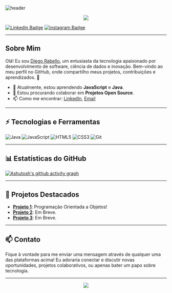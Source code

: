 ![header](https://capsule-render.vercel.app/api?type=venom&height=200&color=gradient&text=🌟Meu%20GitHub!%20🌟&reversal=false&textBg=false&animation=twinkling)
</p>
<p align="center">
  <img src="https://readme-typing-svg.herokuapp.com/?color=00BFFF&size=40&center=true&vCenter=true&width=1000&lines=Olá!+Meu+nome+é+Diego!+;Desenvolvedor+Full+Stack;Apaixonado+por+Tecnologia;Bem-Vindo+ao+meu+GitHub!+%3A%29" />
</p>


[![Linkedin Badge](https://img.shields.io/badge/LinkedIn-0077B5?style=for-the-badge&logo=linkedin&logoColor=white
)](https://www.linkedin.com/in/diego-silva-20549a25b/)
[![instagram Badge](https://img.shields.io/badge/Instagram-E4405F?style=for-the-badge&logo=instagram&logoColor=white)](https://www.instagram.com/ramosdg_/)

---

## Sobre Mim

Olá! Eu sou [Diego Rabello](https://github.com/DiegoRabello/), um entusiasta da tecnologia apaixonado por desenvolvimento de software, ciência de dados e inovação. Bem-vindo ao meu perfil no GitHub, onde compartilho meus projetos, contribuições e aprendizados. 🚀

- 🌱 Atualmente, estou aprendendo **JavaScript** e **Java**.
- 👯 Estou procurando colaborar em **Projetos Open Source**.
- 📫 Como me encontrar: [LinkedIn](https://www.linkedin.com/in/diego-silva-20549a25b/), [Email](mailto:rabellodiego4677@gmail.com)

---

## ⚡ Tecnologias e Ferramentas

![Java](https://img.shields.io/badge/Java-ED8B00?style=for-the-badge&logo=java&logoColor=white)
![JavaScript](https://img.shields.io/badge/JavaScript-F7DF1E?style=for-the-badge&logo=javascript&logoColor=black)
![HTML5](https://img.shields.io/badge/HTML5-E34F26?style=for-the-badge&logo=html5&logoColor=white)
![CSS3](https://img.shields.io/badge/CSS3-1572B6?style=for-the-badge&logo=css3&logoColor=white)
![Git](https://img.shields.io/badge/Git-F05032?style=for-the-badge&logo=git&logoColor=white)

---

## 📊 Estatísticas do GitHub

[![Ashutosh's github activity graph](https://github-readme-activity-graph.vercel.app/graph?username=DiegoRabello&theme=github-dark)](https://github.com/ashutosh00710/github-readme-activity-graph)


---

## 🚀 Projetos Destacados

- [**Projeto 1**](https://github.com/DiegoRabello/Aula_Poo): Programação Orientada a Objetos!
- [**Projeto 2**](): Em Breve.
- [**Projeto 3**](): Em Breve.

---

## 📫 Contato

Fique à vontade para me enviar uma mensagem através de qualquer uma das plataformas acima! Eu adoraria conectar e discutir novas oportunidades, projetos colaborativos, ou apenas bater um papo sobre tecnologia.

---

<p align="center">
  <img src="https://readme-typing-svg.herokuapp.com/?color=00BFFF&size=35&center=true&vCenter=true&width=1000&lines=Obrigado+Por+Visitar+Meu+Perfil!+%3A%29&center=true" />
</p>



